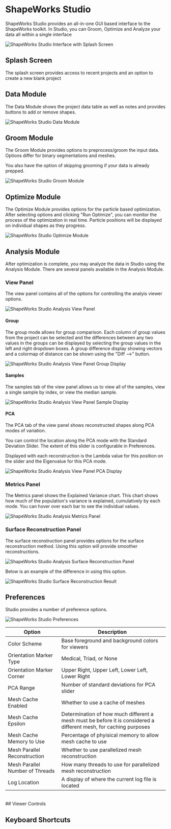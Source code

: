 # ShapeWorks Studio

ShapeWorks Studio provides an all-in-one GUI based interface to the
ShapeWorks toolkit.  In Studio, you can Groom, Optimize and Analyze
your data all within a single interface

![ShapeWorks Studio Interface with Splash Screen](../img/studio/studio_interface.png)

## Splash Screen

The splash screen provides access to recent projects and an option to create a new blank project

## Data Module

The Data Module shows the project data table as well as notes and provides buttons to add or remove shapes.

![ShapeWorks Studio Data Module](../img/studio/studio_data.png)

## Groom Module

The Groom Module provides options to preprocess/groom the input data.  Options differ for binary segmentations and meshes.

You also have the option of skipping grooming if your data is already prepped.

![ShapeWorks Studio Groom Module](../img/studio/studio_groom.png)

## Optimize Module

The Optimize Module provides options for the particle based optimization.  After selecting options and clicking "Run Optimize", you can monitor the process of the optimization in real time.  Particle positions will be displayed on individual shapes as they progress.

![ShapeWorks Studio Optimize Module](../img/studio/studio_optimize.png)

## Analysis Module

After optimization is complete, you may analyze the data in Studio using the Analysis Module.  There are several panels available in the Analysis Module.

### View Panel

The view panel contains all of the options for controlling the analyis viewer options.

![ShapeWorks Studio Analysis View Panel](../img/studio/studio_analyze_view.png)

#### Group

The group mode allows for group comparison.  Each column of group values from the project can be selected and the differences between any two values in the groups can be displayed by selecting the group values in the left and right dropdown boxes.  A group difference display showing vectors and a colormap of distance can be shown using the "Diff -->" button.

![ShapeWorks Studio Analysis View Panel Group Display](../img/studio/studio_analyze_view_group.png)

#### Samples

The samples tab of the view panel allows us to view all of the samples, view a single sample by index, or view the median sample.

![ShapeWorks Studio Analysis View Panel Sample Display](../img/studio/studio_analyze_view_samples.png)

#### PCA

The PCA tab of the view panel shows reconstructed shapes along PCA modes of variation.

You can control the location along the PCA mode with the Standard Deviation Slider.  The extent of this slider is configurable in Preferences.

Displayed with each reconstruction is the Lambda value for this position on the slider and the Eigenvalue for this PCA mode.

![ShapeWorks Studio Analysis View Panel PCA Display](../img/studio/studio_analyze_view_pca.png)

### Metrics Panel

The Metrics panel shows the Explained Variance chart.  This chart shows how much of the population's variance is explained, cumulatively by each mode.  You can hover over each bar to see the individual values.

![ShapeWorks Studio Analysis Metrics Panel](../img/studio/studio_analyze_metrics.png)

### Surface Reconstruction Panel

The surface reconstruction panel provides options for the surface reconstruction method.  Using this option will provide smoother reconstructions.

![ShapeWorks Studio Analysis Surface Reconstruction Panel](../img/studio/studio_analyze_surface_reconstruction.png)

Below is an example of the difference in using this option.

![ShapeWorks Studio Surface Reconstruction Result](../img/studio/studio_analyze_surface_reconstruction_result.png)

## Preferences

Studio provides a number of preference options.

![ShapeWorks Studio Preferences](../img/studio/studio_preferences.png)

| Option | Description |
| --- | ----------- |
| Color Scheme | Base foreground and background colors for viewers |
| Orientation Marker Type | Medical, Triad, or None |
| Orientation Marker Corner | Upper Right, Upper Left, Lower Left, Lower Right |
| PCA Range | Number of standard deviations for PCA slider |
| Mesh Cache Enabled | Whether to use a cache of meshes |
| Mesh Cache Epsilon | Determination of how much different a mesh must be before it is considered a different mesh, for caching purposes |
| Mesh Cache Memory to Use | Percentage of phyisical memory to allow mesh cache to use |
| Mesh Parallel Reconstruction | Whether to use parallelized mesh reconstruction |
| Mesh Parallel Number of Threads | How many threads to use for parallelized mesh reconstruction |
| Log Location | A display of where the current log file is located |


<br/>
## Viewer Controls

## Keyboard Shortcuts

